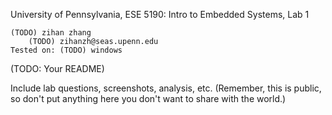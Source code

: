 University of Pennsylvania, ESE 5190: Intro to Embedded Systems, Lab 1

    (TODO) zihan zhang
        (TODO) zihanzh@seas.upenn.edu
    Tested on: (TODO) windows

(TODO: Your README)

Include lab questions, screenshots, analysis, etc. (Remember, this is public, so don't put anything here you don't want to share with the world.)

